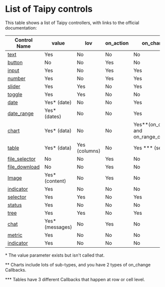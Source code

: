 # List of Taipy controls

This table shows a list of Taipy controllers, with links to the official documentation:

| Control Name                                                                                         | value          | lov           | on_action | on_change                                 |
| ---------------------------------------------------------------------------------------------------- | -------------- | ------------- | --------- | ----------------------------------------- |
| [text](https://docs.taipy.io/en/release-4.0/refmans/gui/viselements/generic/text/)                   | Yes            | No            | No        | No                                        |
| [button](https://docs.taipy.io/en/release-4.0/refmans/gui/viselements/generic/button/)               | No             | No            | Yes       | No                                        |
| [input](https://docs.taipy.io/en/release-4.0/refmans/gui/viselements/generic/input/)                 | Yes            | No            | Yes       | Yes                                       |
| [number](https://docs.taipy.io/en/release-4.0/refmans/gui/viselements/generic/number/)               | Yes            | No            | Yes       | Yes                                       |
| [slider](https://docs.taipy.io/en/release-4.0/refmans/gui/viselements/generic/slider/)               | Yes            | Yes           | No        | Yes                                       |
| [toggle](https://docs.taipy.io/en/release-4.0/refmans/gui/viselements/generic/toggle/)               | Yes            | Yes           | No        | No                                        |
| [date](https://docs.taipy.io/en/release-4.0/refmans/gui/viselements/generic/date/)                   | Yes* (date)    | No            | No        | Yes                                       |
| [date_range](https://docs.taipy.io/en/release-4.0/refmans/gui/viselements/generic/date_range/)       | Yes* (dates)   | No            | No        | Yes                                       |
| [chart](https://docs.taipy.io/en/release-4.0/refmans/gui/viselements/generic/chart/)                 | Yes* (data)    | No            | No        | Yes**(on_change  <br>and on_range_change) |
| [table](https://docs.taipy.io/en/release-4.0/refmans/gui/viselements/generic/table/)                 | Yes* (data)    | Yes (columns) | No        | Yes *** (several)                         |
| [file_selector](https://docs.taipy.io/en/release-4.0/refmans/gui/viselements/generic/file_selector/) | No             | No            | Yes       | No                                        |
| [file_download](https://docs.taipy.io/en/release-4.0/refmans/gui/viselements/generic/file_download/) | No             | No            | Yes       | No                                        |
| [Image](https://docs.taipy.io/en/release-4.0/refmans/gui/viselements/generic/image/)                 | Yes* (content) | No            | Yes       | No                                        |
| [indicator](https://docs.taipy.io/en/release-4.0/refmans/gui/viselements/generic/indicator/)         | Yes            | No            | No        | No                                        |
| [selector](https://docs.taipy.io/en/release-4.0/refmans/gui/viselements/generic/selector/)           | Yes            | Yes           | No        | Yes                                       |
| [status](https://docs.taipy.io/en/release-4.0/refmans/gui/viselements/generic/status/)               | Yes            | No            | No        | No                                        |
| [tree](https://docs.taipy.io/en/release-4.0/refmans/gui/viselements/generic/tree/)                   | Yes            | Yes           | No        | Yes                                       |
| [chat](https://docs.taipy.io/en/release-4.0/refmans/gui/viselements/generic/chat/)                   | Yes*(messages) | No            | Yes       | No                                        |
| [metric](https://docs.taipy.io/en/release-4.0/refmans/gui/viselements/generic/metric/)               | Yes            | No            | No        | No                                        |
| [indicator](https://docs.taipy.io/en/release-4.0/refmans/gui/viselements/generic/metric/)            | Yes            | No            | No        | No                                        |

\* The value parameter exists but isn't called that. 

** Charts include lots of sub-types, and you have 2 types of on_change Callbacks.

*** Tables have 3 different Callbacks that happen at row or cell level.
